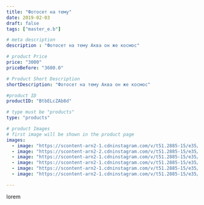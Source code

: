 ```yaml
---
title: "Фотосет на тему"
date: 2019-02-03
draft: false
tags: ["master_e.b"]

# meta description
description : "Фотосет на тему Аква он же космос"

# product Price
price: "3000"
priceBefore: "3600.0"

# Product Short Description
shortDescription: "Фотосет на тему Аква он же космос"

#product ID
productID: "BtbELcZAb8d"

# type must be "products"
type: "products"

# product Images
# first image will be shown in the product page
images:
  - image: "https://scontent-arn2-1.cdninstagram.com/v/t51.2885-15/e35/50028165_196377517987638_8557281347965145428_n.jpg?tp=1&_nc_ht=scontent-arn2-1.cdninstagram.com&_nc_cat=106&_nc_ohc=rmHbuopsD8QAX9VmOgC&oh=f878641bbe4a875d8ffaa855611696eb&oe=606AA3DD&ig_cache_key=MTk3MTE4NzYzNTM4OTEyNTYxMA%3D%3D.2"
  - image: "https://scontent-arn2-2.cdninstagram.com/v/t51.2885-15/e35/51023166_387555478459001_4330921253254352850_n.jpg?tp=1&_nc_ht=scontent-arn2-2.cdninstagram.com&_nc_cat=105&_nc_ohc=6i5Mq-jMnbgAX8UDs4a&oh=2d26f7dc7987ccc1d4576d5a748b4592&oe=606B9C70&ig_cache_key=MTk3MTE4NzYzNTQyMjYyMDUwNw%3D%3D.2"
  - image: "https://scontent-arn2-1.cdninstagram.com/v/t51.2885-15/e35/50140733_750769978625551_6079626949232709158_n.jpg?tp=1&_nc_ht=scontent-arn2-1.cdninstagram.com&_nc_cat=107&_nc_ohc=nO2GWpOfkYwAX_UDLOC&oh=1437a89e7298dc0c769d73e5bccec7cd&oe=606A3091&ig_cache_key=MTk3MTE4NzYzNTQxNDMyMDg3Ng%3D%3D.2"
  - image: "https://scontent-arn2-1.cdninstagram.com/v/t51.2885-15/e35/51126627_120784745648286_7587001313294146626_n.jpg?tp=1&_nc_ht=scontent-arn2-1.cdninstagram.com&_nc_cat=106&_nc_ohc=nFHSFU_sxesAX_bRj2F&oh=cf1a24ae2879e35a4ea886c2ac67f985&oe=606AD8C0&ig_cache_key=MTk3MTE4NzYzNTM5NzM5NTQ5MQ%3D%3D.2"
  - image: "https://scontent-arn2-1.cdninstagram.com/v/t51.2885-15/e35/50596842_2247787755444229_3471760863958215529_n.jpg?se=8&tp=1&_nc_ht=scontent-arn2-1.cdninstagram.com&_nc_cat=101&_nc_ohc=pPoojVwnXRQAX_YFO7V&oh=e79c929e6d7bc0483013707ab5b01337&oe=606A2F38&ig_cache_key=MTk3MTE4NzYzNTQzMTAzMDUzOQ%3D%3D.2"
  - image: "https://scontent-arn2-1.cdninstagram.com/v/t51.2885-15/e35/50639554_114612169631014_6473139709116716012_n.jpg?se=8&tp=1&_nc_ht=scontent-arn2-1.cdninstagram.com&_nc_cat=110&_nc_ohc=GR9AeQXbD1UAX8TnQPz&oh=5242337c23b27b1132ce8519f95e293c&oe=606B4816&ig_cache_key=MTk3MTE4NzYzNTQzOTM1MzQ0OA%3D%3D.2"

---
```

lorem
